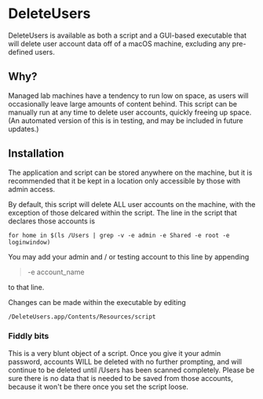 # DeleteUsers

DeleteUsers is available as both a script and a GUI-based executable that will delete user account data off of a macOS machine, excluding any pre-defined users.

## Why?

Managed lab machines have a tendency to run low on space, as users will occasionally leave large amounts of content behind. This script can be manually run at any time to 
delete user accounts, quickly freeing up space. (An automated version of this is in testing, and may be included in future updates.)

## Installation

The application and script can be stored anywhere on the machine, but it is recommended that it be kept in a location only accessible by those with admin access.

By default, this script will delete ALL user accounts on the machine, with the exception of those delcared within the script. The line in the script that declares those accounts is

```
for home in $(ls /Users | grep -v -e admin -e Shared -e root -e loginwindow)
```

You may add your admin and / or testing account to this line by appending 
> -e account_name

to that line.

Changes can be made within the executable by editing 
```
/DeleteUsers.app/Contents/Resources/script
```

### Fiddly bits

This is a very blunt object of a script. Once you give it your admin password, accounts WILL be deleted with no further prompting, and will continue to be deleted until /Users has been scanned completely. Please be sure there is no data that is needed to be saved from those accounts, because it won't be there once you set the script loose.

